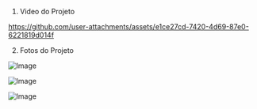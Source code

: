 1) Video do Projeto

https://github.com/user-attachments/assets/e1ce27cd-7420-4d69-87e0-6221819d014f

2) Fotos do Projeto

![Image](https://github.com/user-attachments/assets/4202c821-0061-4924-b1f4-0fb42deb4d73)

![Image](https://github.com/user-attachments/assets/e8e4e5c1-237f-40ae-8c4e-012bdeaf830d)

![Image](https://github.com/user-attachments/assets/bd7ce65e-7231-41af-af2a-fc8b33b4e2a9)


